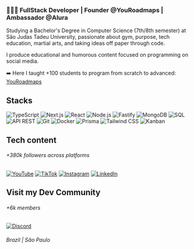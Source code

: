 ### 👨🏻‍💻 **FullStack Developer | Founder @YouRoadmaps | Ambassador @Alura**

Studying a Bachelor's Degree in Computer Science (7th/8th semester) at São Judas Tadeu University, passionate about gym, purpose, tech education, martial arts, and taking ideas off paper through code.

I produce educational and humorous content focused on programming on social media.

➡️ Here I taught +100 students to program from scratch to advanced: [YouRoadmaps](https://youroadmaps.com)

## Stacks

![TypeScript](https://img.shields.io/badge/-TypeScript-3178C6?style=flat-square&logo=typescript&logoColor=white) 
![Next.js](https://img.shields.io/badge/-Next.js-000000?style=flat-square&logo=next.js&logoColor=white) 
![React](https://img.shields.io/badge/-React-61DAFB?style=flat-square&logo=react&logoColor=black) 
![Node.js](https://img.shields.io/badge/-Node.js-339933?style=flat-square&logo=node.js&logoColor=white) 
![Fastify](https://img.shields.io/badge/-Fastify-000000?style=flat-square&logo=fastify&logoColor=white)
![MongoDB](https://img.shields.io/badge/-MongoDB-47A248?style=flat-square&logo=mongodb&logoColor=white) 
![SQL](https://img.shields.io/badge/-SQL-CC2927?style=flat-square&logo=database&logoColor=white) <br>
![API REST](https://img.shields.io/badge/-API%20REST-005571?style=flat-square&logo=postman&logoColor=white) 
![Git](https://img.shields.io/badge/-Git-F05032?style=flat-square&logo=git&logoColor=white) 
![Docker](https://img.shields.io/badge/-Docker-2496ED?style=flat-square&logo=docker&logoColor=white)
![Prisma](https://img.shields.io/badge/-Prisma-2D3748?style=flat-square&logo=prisma&logoColor=white) 
![Tailwind CSS](https://img.shields.io/badge/-Tailwind%20CSS-38B2AC?style=flat-square&logo=tailwindcss&logoColor=white) 
![Kanban](https://img.shields.io/badge/-Kanban-026AA7?style=flat-square&logo=trello&logoColor=white)

## Tech content
###### +380k followers across platforms
[![YouTube](https://img.shields.io/badge/YouTube-FF0000?style=flat-square&logo=youtube&logoColor=white)](https://youtube.com/@caio_andress) 
[![TikTok](https://img.shields.io/badge/TikTok-000000?style=flat-square&logo=tiktok&logoColor=white)](https://tiktok.com/@caio_andres) 
[![Instagram](https://img.shields.io/badge/Instagram-E4405F?style=flat-square&logo=instagram&logoColor=white)](https://instagram.com/caio_andress) 
[![LinkedIn](https://img.shields.io/badge/LinkedIn-0077B5?style=flat-square&logo=linkedin&logoColor=white)](https://www.linkedin.com/in/caio-andres/)

## Visit my Dev Community
###### +6k members
[![Discord](https://img.shields.io/badge/Discord-7289DA?style=flat-square&logo=discord&logoColor=white)](https://discord.gg/servidordosprogramadores)

###### Brazil | São Paulo
